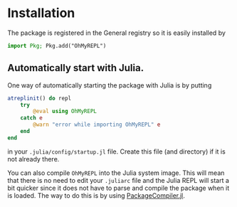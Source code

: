 # Installation

The package is registered in the General registry so it is easily installed by

```julia
import Pkg; Pkg.add("OhMyREPL")
```

## Automatically start with Julia.

One way of automatically starting the package with Julia is by putting

```julia
atreplinit() do repl
    try
        @eval using OhMyREPL
    catch e
        @warn "error while importing OhMyREPL" e
    end
end
```

in your `.julia/config/startup.jl` file. Create this file (and directory) if it is not already there.

You can also compile `OhMyREPL` into the Julia system image. This will mean that there is no need to edit your `.juliarc` file and the Julia REPL will start a bit quicker since it does not have to parse and compile the package when it is loaded. The way to do this is by using [PackageCompiler.jl](https://github.com/JuliaLang/PackageCompiler.jl).
